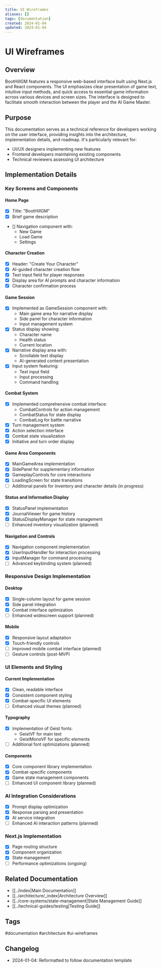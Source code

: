```yaml
---
title: UI Wireframes
aliases: []
tags: [documentation]
created: 2024-01-04
updated: 2024-01-04
---
```


# UI Wireframes

## Overview
BootHillGM features a responsive web-based interface built using Next.js and React components. The UI emphasizes clear presentation of game text, intuitive input methods, and quick access to essential game information across various devices and screen sizes. The interface is designed to facilitate smooth interaction between the player and the AI Game Master.

## Purpose
This documentation serves as a technical reference for developers working on the user interface, providing insights into the architecture, implementation details, and roadmap. It's particularly relevant for:
- UI/UX designers implementing new features
- Frontend developers maintaining existing components
- Technical reviewers assessing UI architecture

## Implementation Details

### Key Screens and Components

#### Home Page
- [x] Title: "BootHillGM"
- [x] Brief game description
- [] Navigation component with:
  - New Game
  - Load Game
  - Settings

#### Character Creation
- [x] Header: "Create Your Character"
- [x] AI-guided character creation flow
- [x] Text input field for player responses
- [x] Display area for AI prompts and character information
- [x] Character confirmation process

#### Game Session
- [x] Implemented as GameSession component with:
  - Main game area for narrative display
  - Side panel for character information
  - Input management system
- [x] Status display showing:
  - Character name
  - Health status
  - Current location
- [x] Narrative display area with:
  - Scrollable text display
  - AI-generated content presentation
- [x] Input system featuring:
  - Text input field
  - Input processing
  - Command handling

#### Combat System
- [x] Implemented comprehensive combat interface:
  - CombatControls for action management
  - CombatStatus for state display
  - CombatLog for battle narrative
- [x] Turn management system
- [x] Action selection interface
- [x] Combat state visualization
- [x] Initiative and turn order display

#### Game Area Components
- [x] MainGameArea implementation
- [x] SidePanel for supplementary information
- [x] GameplayControls for core interactions
- [x] LoadingScreen for state transitions
- [ ] Additional panels for inventory and character details (in progress)

#### Status and Information Display
- [x] StatusPanel implementation
- [x] JournalViewer for game history
- [x] StatusDisplayManager for state management
- [ ] Enhanced inventory visualization (planned)

#### Navigation and Controls
- [x] Navigation component implementation
- [x] UserInputHandler for interaction processing
- [x] InputManager for command processing
- [ ] Advanced keybinding system (planned)

### Responsive Design Implementation

#### Desktop
- [x] Single-column layout for game session
- [x] Side panel integration
- [x] Combat interface optimization
- [ ] Enhanced widescreen support (planned)

#### Mobile
- [x] Responsive layout adaptation
- [x] Touch-friendly controls
- [ ] Improved mobile combat interface (planned)
- [ ] Gesture controls (post-MVP)

### UI Elements and Styling

#### Current Implementation
- [x] Clean, readable interface
- [x] Consistent component styling
- [x] Combat-specific UI elements
- [ ] Enhanced visual themes (planned)

#### Typography
- [x] Implementation of Geist fonts:
  - GeistVF for main text
  - GeistMonoVF for specific elements
- [ ] Additional font optimizations (planned)

#### Components
- [x] Core component library implementation
- [x] Combat-specific components
- [x] Game state management components
- [ ] Enhanced UI component library (planned)

### AI Integration Considerations
- [x] Prompt display optimization
- [x] Response parsing and presentation
- [x] AI service integration
- [ ] Enhanced AI interaction patterns (planned)

### Next.js Implementation
- [x] Page routing structure
- [x] Component organization
- [x] State management
- [ ] Performance optimizations (ongoing)

## Related Documentation
- [[../index|Main Documentation]]
- [[../architecture/_index|Architecture Overview]]
- [[../core-systems/state-management|State Management Guide]]
- [[../technical-guides/testing|Testing Guide]]

## Tags
#documentation #architecture #ui-wireframes

## Changelog
- 2024-01-04: Reformatted to follow documentation template
